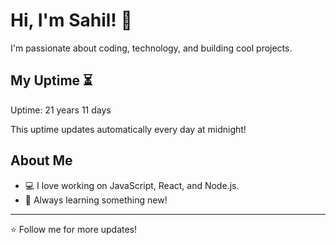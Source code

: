# Hi, I'm Sahil! 👋

I'm passionate about coding, technology, and building cool projects.

## My Uptime ⏳
Uptime: 21 years 11 days

This uptime updates automatically every day at midnight!

## About Me
- 💻 I love working on JavaScript, React, and Node.js.
- 🎯 Always learning something new!

---

⭐️ Follow me for more updates!
